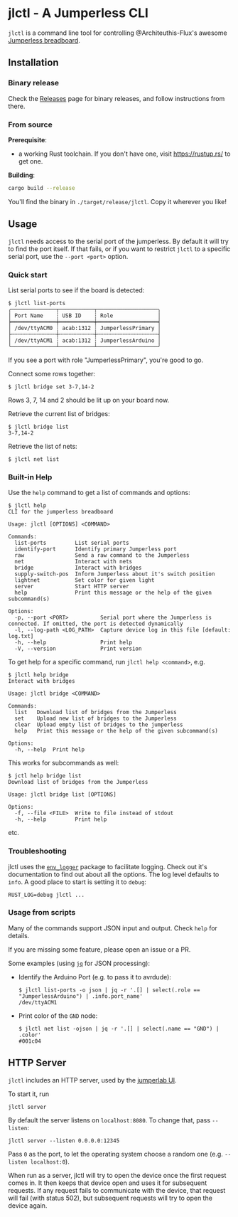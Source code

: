 # jlctl - A Jumperless CLI

`jlctl` is a command line tool for controlling @Architeuthis-Flux's awesome [Jumperless breadboard](https://github.com/Architeuthis-Flux/Jumperless/).

## Installation

### Binary release

Check the [Releases](https://github.com/nilclass/jlctl/releases) page for binary releases, and follow instructions from there.

### From source

**Prerequisite**:
- a working Rust toolchain. If you don't have one, visit https://rustup.rs/ to get one.

**Building**:
```bash
cargo build --release
```

You'll find the binary in `./target/release/jlctl`. Copy it wherever you like!

## Usage

`jlctl` needs access to the serial port of the jumperless. By default it will try to find the port itself.
If that fails, or if you want to restrict `jlctl` to a specific serial port, use the `--port <port>` option.

### Quick start

List serial ports to see if the board is detected:

```
$ jlctl list-ports
╭──────────────┬───────────┬───────────────────╮
│ Port Name    ┆ USB ID    ┆ Role              │
╞══════════════╪═══════════╪═══════════════════╡
│ /dev/ttyACM0 ┆ acab:1312 ┆ JumperlessPrimary │
├╌╌╌╌╌╌╌╌╌╌╌╌╌╌┼╌╌╌╌╌╌╌╌╌╌╌┼╌╌╌╌╌╌╌╌╌╌╌╌╌╌╌╌╌╌╌┤
│ /dev/ttyACM1 ┆ acab:1312 ┆ JumperlessArduino │
╰──────────────┴───────────┴───────────────────╯
```

If you see a port with role "JumperlessPrimary", you're good to go.


Connect some rows together:
```
$ jlctl bridge set 3-7,14-2
```

Rows 3, 7, 14 and 2 should be lit up on your board now.

Retrieve the current list of bridges:
```
$ jlctl bridge list
3-7,14-2
```

Retrieve the list of nets:
```
$ jlctl net list
```

### Built-in Help

Use the `help` command to get a list of commands and options:

```
$ jlctl help
CLI for the jumperless breadboard

Usage: jlctl [OPTIONS] <COMMAND>

Commands:
  list-ports         List serial ports
  identify-port      Identify primary Jumperless port
  raw                Send a raw command to the Jumperless
  net                Interact with nets
  bridge             Interact with bridges
  supply-switch-pos  Inform Jumperless about it's switch position
  lightnet           Set color for given light
  server             Start HTTP server
  help               Print this message or the help of the given subcommand(s)

Options:
  -p, --port <PORT>          Serial port where the Jumperless is connected. If omitted, the port is detected dynamically
  -l, --log-path <LOG_PATH>  Capture device log in this file [default: log.txt]
  -h, --help                 Print help
  -V, --version              Print version
```

To get help for a specific command, run `jlctl help <command>`, e.g.
```
$ jlctl help bridge
Interact with bridges

Usage: jlctl bridge <COMMAND>

Commands:
  list   Download list of bridges from the Jumperless
  set    Upload new list of bridges to the Jumperless
  clear  Upload empty list of bridges to the jumperless
  help   Print this message or the help of the given subcommand(s)

Options:
  -h, --help  Print help
```

This works for subcommands as well:
```
$ jctl help bridge list
Download list of bridges from the Jumperless

Usage: jlctl bridge list [OPTIONS]

Options:
  -f, --file <FILE>  Write to file instead of stdout
  -h, --help         Print help
```

etc.

### Troubleshooting

jlctl uses the [`env_logger`](https://docs.rs/env_logger/0.10.1/env_logger/) package to facilitate logging.
Check out it's documentation to find out about all the options.
The log level defaults to `info`. A good place to start is setting it to `debug`:

```
RUST_LOG=debug jlctl ...
```

### Usage from scripts

Many of the commands support JSON input and output. Check `help` for details.

If you are missing some feature, please open an issue or a PR.

Some examples (using [`jq`](https://github.com/jqlang/jq) for JSON processing):

- Identify the Arduino Port (e.g. to pass it to avrdude):
  ```
  $ jlctl list-ports -o json | jq -r '.[] | select(.role == "JumperlessArduino") | .info.port_name'
  /dev/ttyACM1
  ```
- Print color of the `GND` node:
  ```
  $ jlctl net list -ojson | jq -r '.[] | select(.name == "GND") | .color'
  #001c04
  ```


## HTTP Server

`jlctl` includes an HTTP server, used by the [jumperlab UI](https://github.com/nilclass/jumperlab).

To start it, run
```
jlctl server
```

By default the server listens on `localhost:8080`. To change that, pass `--listen`:
```
jlctl server --listen 0.0.0.0:12345
```

Pass `0` as the port, to let the operating system choose a random one (e.g. `--listen localhost:0`).

When run as a server, jlctl will try to open the device once the first request comes in.
It then keeps that device open and uses it for subsequent requests.
If any request fails to communicate with the device, that request will fail (with status 502),
but subsequent requests will try to open the device again.

